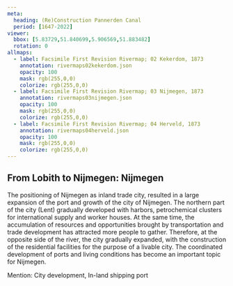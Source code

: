 ```yaml
---
meta:
  heading: (Re)Construction Pannerden Canal
  period: [1647-2022]
viewer:
  bbox: [5.83729,51.840699,5.906569,51.883482]
  rotation: 0
allmaps:
  - label: Facsimile First Revision Rivermap; 02 Kekerdom, 1873
    annotation: rivermaps02kekerdom.json
    opacity: 100
    mask: rgb(255,0,0)
    colorize: rgb(255,0,0)
  - label: Facsimile First Revision Rivermap; 03 Nijmegen, 1873
    annotation: rivermaps03nijmegen.json
    opacity: 100
    mask: rgb(255,0,0)
    colorize: rgb(255,0,0)
  - label: Facsimile First Revision Rivermap; 04 Herveld, 1873
    annotation: rivermaps04herveld.json
    opacity: 100
    mask: rgb(255,0,0)
    colorize: rgb(255,0,0)
---
```


## From Lobith to Nijmegen: Nijmegen

The positioning of Nijmegen as inland trade city, resulted in a large expansion of the port and growth of the city of Nijmegen. The northern part of the city (Lent) gradually developed with harbors, petrochemical clusters for international supply and worker houses. At the same time, the accumulation of resources and opportunities brought by transportation and trade development has attracted more people to gather. Therefore, at the opposite side of the river, the city gradually expanded, with the construction of the residential facilities for the purpose of a livable city. The coordinated development of ports and living conditions has become an important topic for Nijmegen.

Mention: City development, In-land shipping port
